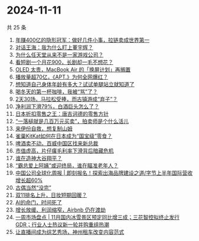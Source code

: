 # 2024-11-11

共 25 条

<!-- BEGIN 36KR -->
<!-- 最后更新时间 2024-11-11 06:00:57 +0800 -->
1. [年赚400亿的隐形冠军：做好几件小事，拉链卖成世界第一](https://36kr.com/p/3028663437714689)
1. [对话王海：我为什么盯上董宇辉？](https://36kr.com/p/3028710673966601)
1. [为什么任天堂从来不是一家游戏公司？](https://36kr.com/p/3028639467431427)
1. [看短剧一个月花900，长剧却一毛不想花？](https://36kr.com/p/3029002181387523)
1. [OLED 太贵，MacBook Air 的「换屏计划」再搁置](https://36kr.com/p/3028631619151108)
1. [播放量超70亿，《APT.》为何全网爆红？](https://36kr.com/p/3028638480688384)
1. [想知道自己身体年龄有多大？试试单腿站立就知道了](https://36kr.com/p/3023139113674243)
1. [喝冬天的第一杯咖啡，我被“骂”了？](https://36kr.com/p/3029897858622978)
1. [2天30场，马拉松受捧，而古镇游成“弃子”？](https://36kr.com/p/3030013447513602)
1. [净利润下滑79%，白酒巨头怎么了？](https://36kr.com/p/3028938000803333)
1. [日本折扣零售之王：唐吉诃德的零售方针](https://36kr.com/p/3029844466836736)
1. [“一落槌就是几百万元买卖”，拍卖师是个什么活儿](https://36kr.com/p/3029900939420934)
1. [来伊份自救，想复制山姆](https://36kr.com/p/3029008254395649)
1. [雀巢KitKat如何在日本成为“国宝级”零食？](https://36kr.com/p/3029844347790850)
1. [啤酒卖不动，百威中国区找来新总裁](https://36kr.com/p/3029008397526275)
1. [市值虚高，片仔癀毛利率下滑背后暗藏危机](https://36kr.com/p/3028380573102982)
1. [谁在造神大谷翔平？](https://36kr.com/p/3029046784976132)
1. [“霸总爱上阿姨”或迎终局，谁在瞄准老年人？](https://36kr.com/p/3029315972330374)
1. [中国公司全球化周报 | 即刻报名！探索出海品牌建设之道/字节上半年国际营收增长超60%](https://36kr.com/p/3027701104223751)
1. [古偶当然“没完”](https://36kr.com/p/3029323792164353)
1. [双11排名上升，日妆短期回暖？](https://36kr.com/p/3029052240979205)
1. [AI的命门，时间死了](https://36kr.com/p/3029902094411015)
1. [增长放缓、利润缩窄，Airbnb 仍在渡劫](https://36kr.com/p/3028464337052934)
1. [一周市场盘点 | 11月国内冰雪景区预定同比增三成；三花智控拟终止发行GDR；行业人士热议新一轮并购重组热潮](https://36kr.com/p/3029237442864646)
1. [让直播间成为综艺秀场，神州租车改变内容范式](https://36kr.com/p/3030574680532229)
<!-- END 36KR -->